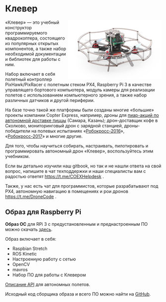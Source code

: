 Клевер
======

<img src="assets/clever3.png" align="right" width="300px" alt="Клевер">

«Клевер» — это учебный конструктор программируемого квадрокоптера, состоящего из популярных открытых компонентов, а также набор необходимой документации и библиотек для работы с ним.

Набор включает в себя полетный контроллер PixHawk/PixRacer с полетным стеком PX4, Raspberry Pi 3 в качестве управлящего бортового компьютера, модуль камеры для реализации полетов с использованием компьютерного зрения, а также набор различных датчиков и другой периферии.

На базе точно такой же платформы были созданы многие «большие» проекты компании Copter Express, например, дроны для [пиар-акций по автономной доставке пиццы](https://www.youtube.com/watch?v=hmkAoZOtF58) (Самара, Казань); дрон-доставщик кофе в Сколково, мониторинговый дрон с зарядной станцией, дроны-победители на полевых испытаниях «[Робокросс-2016](https://www.youtube.com/watch?v=dGbDaz_VmYU)», «[Робокросс-2017](https://youtu.be/AQnd2CRczbQ)» и многие другие.

Для того, чтобы научиться собирать, настраивать, пилотировать и программировать автономный дрон «Клевер», воспользуйтесь этим учебником.

Если вы детально изучили наш gitbook, но так и не нашли ответа на свой вопрос, напишите в чат техподдержки и наши специалисты вам с радостью ответят https://t.me/COEXHelpdesk .

Также, у нас есть чат для программистов, которые разрабатывают под PX4, автономную навигацию в помещениях и рои дронов https://t.me/DroneCode .

Образ для Raspberry Pi
----------------------

**Образ ОС** для RPi 3 с предустановленным и преднастроенным ПО можно скачать [здесь](microsd_images.html).

Образ включает в себя:

* Raspbian Stretch
* ROS Kinetic
* Настроенную работу с сетью
* OpenCV
* mavros
* Набор ПО для работы с Клевером

[Описание API](simple_offboard.html) для автономных полетов.

Исходный код сборщика образа и всего ПО можно найти на [GitHub](https://github.com/CopterExpress/clever).
